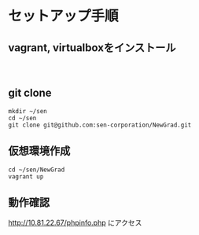 # セットアップ手順

## vagrant, virtualboxをインストール
　
## git clone

```
mkdir ~/sen
cd ~/sen
git clone git@github.com:sen-corporation/NewGrad.git
```

## 仮想環境作成

```
cd ~/sen/NewGrad
vagrant up
```

## 動作確認

http://10.81.22.67/phpinfo.php
にアクセス

